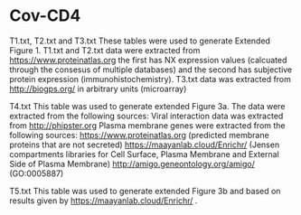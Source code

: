 # Cov-CD4
T1.txt, T2.txt and T3.txt
These tables were used to generate Extended Figure 1.
T1.txt and T2.txt data were extracted from https://www.proteinatlas.org the first has NX expression values (calcuated through the consesus of multiple databases) and the second has subjective protein expression (immunohistochemistry).
T3.txt data was extracted from http://biogps.org/ in arbitrary units (microarray)

T4.txt
This table was used to generate extended Figure 3a.
The data were extracted from the following sources:
Viral interaction data was extracted from http://phipster.org 
Plasma membrane genes were extracted from the following sources:
https://www.proteinatlas.org (predicted membrane proteins that are not secreted)
https://maayanlab.cloud/Enrichr/ (Jensen compartments libraries for Cell Surface, Plasma Membrane and External Side of Plasma Membrane)
http://amigo.geneontology.org/amigo/ (GO:0005887)

T5.txt
This table was used to generate extended Figure 3b and based on results given by https://maayanlab.cloud/Enrichr/ .


